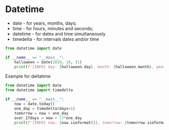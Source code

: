 # Datetime
- date - for years, months, days;
- time - for hours, minutes and seconds;
- datetime - for dates and time simultaneously
- timedelta - for intervals dates and/or time

```python
from datetime import date

if __name__ == "__main__":
    halloween = date(2019, 10, 31)
    print(f'[INFO] day: {halloween.day}, month: {halloween.month}, year: {halloween.year}')
```
Example for deltatime
```python
from datetime import date
from datetime import timedelta

if __name__ == "__main__":
    now = date.today()
    one_day = timedelta(days=1)
    tomorrow = now + one_day
    over_17days = now + 17*one_day
    print(f'[INFO] now: {now.isoformat()}, tomorrow: {tomorrow.isoformat()}, over 17 days: {over_17days}')
```